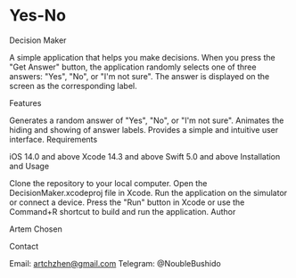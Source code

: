 # Yes-No
Decision Maker

A simple application that helps you make decisions. When you press the "Get Answer" button, the application randomly selects one of three answers: "Yes", "No", or "I'm not sure". The answer is displayed on the screen as the corresponding label.

Features

Generates a random answer of "Yes", "No", or "I'm not sure".
Animates the hiding and showing of answer labels.
Provides a simple and intuitive user interface.
Requirements

iOS 14.0 and above
Xcode 14.3 and above
Swift 5.0 and above
Installation and Usage

Clone the repository to your local computer.
Open the DecisionMaker.xcodeproj file in Xcode.
Run the application on the simulator or connect a device.
Press the "Run" button in Xcode or use the Command+R shortcut to build and run the application.
Author

Artem Chosen

Contact

Email: artchzhen@gmail.com
Telegram: @NoubleBushido
